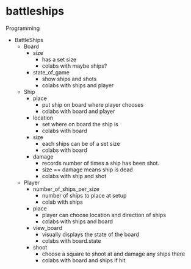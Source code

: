 # battleships
Programming

- BattleShips
  - Board
    - size
      - has a set size
      - colabs with maybe ships?
    - state_of_game
      - show ships and shots
      - colabs with ships and player
  - Ship
    - place
      - put ship on board where player chooses
      - colabs with board and player
    - location
      - set where on board the ship is
      - colabs with board
    - size
      - each ships can be of a set size
      - colabs with board
    - damage
      - records number of times a ship has been shot.
      - size == damage means ship is dead
      - colabs with ship and shot
  - Player
    - number_of_ships_per_size
      - number of ships to place at setup
      - colab with ships
    - place
      - player can choose location and direction of ships
      - colabs with ships and board
    - view_board
      - visually displays the state of the board
      - colabs with board.state
    - shoot
      - choose a square to shoot at and damage any ships there
      - colabs with board and ships if hit
